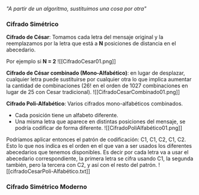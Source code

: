 *"A partir de un algoritmo, sustituimos una cosa por otra"*

### Cifrado Simétrico

**Cifrado de César**: Tomamos cada letra del mensaje original y la reemplazamos por la letra que está a **N** posiciones de distancia en el abecedario.

Por ejemplo si **N = 2**
![[CifradoCesar01.png]]

**Cifrado de César combinado (Mono-Alfabético)**: en lugar de desplazar, cualquier letra puede sustituirse por cualquier otra lo que implica aumentar la cantidad de combinaciones (26! en el orden de 1027 combinaciones en lugar de 25 con Cesar tradicional).
![[CifradoCesarCombinado01.png]]

**Cifrado Poli-Alfabético**: Varios cifrados mono-alfabéticos combinados. 
- Cada posición tiene un alfabeto diferente. 
- Una misma letra que aparece en distintas posiciones del mensaje, se podría codificar de forma diferente.
![[CifradoPoliAlfabético01.png]]

Podríamos aplicar entonces el patrón de codificación: C1, C1, C2, C1, C2.
Esto lo que nos indica es el orden en el que van a ser usados los diferentes abecedarios que tenemos disponibles. Es decir por cada letra va a usar el abecedario correspondiente, la primera letra se cifra usando C1, la segunda también, pero la tercera con C2, y así con el resto del patrón.
![[cifradoCesarPoli-Alfabético.txt]]

### Cifrado Simétrico Moderno
